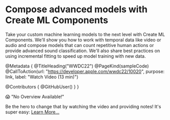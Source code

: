 # Compose advanced models with Create ML Components

Take your custom machine learning models to the next level with Create ML Components. We'll show you how to work with temporal data like video or audio and compose models that can count repetitive human actions or provide advanced sound classification. We'll also share best practices on using incremental fitting to speed up model training with new data.

@Metadata {
   @TitleHeading("WWDC22")
   @PageKind(sampleCode)
   @CallToAction(url: "https://developer.apple.com/wwdc22/10020", purpose: link, label: "Watch Video (13 min)")

   @Contributors {
      @GitHubUser(<replace this with your GitHub handle>)
   }
}

😱 "No Overview Available!"

Be the hero to change that by watching the video and providing notes! It's super easy:
 [Learn More…](https://wwdcnotes.com/documentation/wwdcnotes/contributing)
